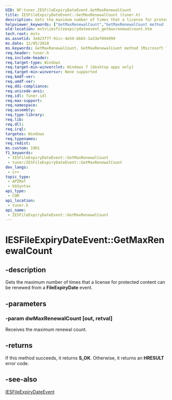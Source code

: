 ```yaml
---
UID: NF:tuner.IESFileExpiryDateEvent.GetMaxRenewalCount
title: IESFileExpiryDateEvent::GetMaxRenewalCount (tuner.h)
description: Gets the maximum number of times that a license for protected content can be renewed from a FileExpiryDate event.
helpviewer_keywords: ["GetMaxRenewalCount","GetMaxRenewalCount method [Microsoft TV Technologies]","GetMaxRenewalCount method [Microsoft TV Technologies]","IESFileExpiryDateEvent interface","IESFileExpiryDateEvent interface [Microsoft TV Technologies]","GetMaxRenewalCount method","IESFileExpiryDateEvent.GetMaxRenewalCount","IESFileExpiryDateEvent::GetMaxRenewalCount","mstv.iesfileexpirydateevent_getmaxrenewalcount","tuner/IESFileExpiryDateEvent::GetMaxRenewalCount"]
old-location: mstv\iesfileexpirydateevent_getmaxrenewalcount.htm
tech.root: mstv
ms.assetid: 3e823f7f-91cc-4e59-bbb5-1a33ef094999
ms.date: 12/05/2018
ms.keywords: GetMaxRenewalCount, GetMaxRenewalCount method [Microsoft TV Technologies], GetMaxRenewalCount method [Microsoft TV Technologies],IESFileExpiryDateEvent interface, IESFileExpiryDateEvent interface [Microsoft TV Technologies],GetMaxRenewalCount method, IESFileExpiryDateEvent.GetMaxRenewalCount, IESFileExpiryDateEvent::GetMaxRenewalCount, mstv.iesfileexpirydateevent_getmaxrenewalcount, tuner/IESFileExpiryDateEvent::GetMaxRenewalCount
req.header: tuner.h
req.include-header: 
req.target-type: Windows
req.target-min-winverclnt: Windows 7 [desktop apps only]
req.target-min-winversvr: None supported
req.kmdf-ver: 
req.umdf-ver: 
req.ddi-compliance: 
req.unicode-ansi: 
req.idl: Tuner.idl
req.max-support: 
req.namespace: 
req.assembly: 
req.type-library: 
req.lib: 
req.dll: 
req.irql: 
targetos: Windows
req.typenames: 
req.redist: 
ms.custom: 19H1
f1_keywords:
 - IESFileExpiryDateEvent::GetMaxRenewalCount
 - tuner/IESFileExpiryDateEvent::GetMaxRenewalCount
dev_langs:
 - c++
topic_type:
 - APIRef
 - kbSyntax
api_type:
 - COM
api_location:
 - tuner.h
api_name:
 - IESFileExpiryDateEvent::GetMaxRenewalCount
---
```


# IESFileExpiryDateEvent::GetMaxRenewalCount


## -description

Gets the maximum number of times that a license for protected content can be renewed from a <b>FileExpiryDate</b> event.

## -parameters

### -param dwMaxRenewalCount [out, retval]

Receives the maximum renewal count.

## -returns

If this method succeeds, it returns <b xmlns:loc="http://microsoft.com/wdcml/l10n">S_OK</b>. Otherwise, it returns an <b xmlns:loc="http://microsoft.com/wdcml/l10n">HRESULT</b> error code.

## -see-also

<a href="/previous-versions/windows/desktop/api/tuner/nn-tuner-iesfileexpirydateevent">IESFileExpiryDateEvent</a>

